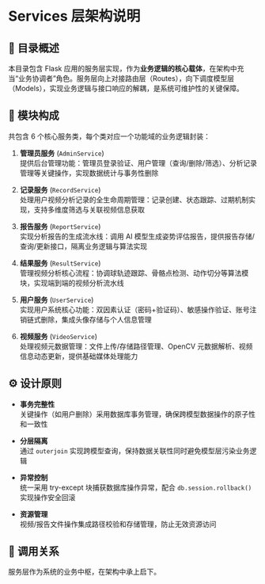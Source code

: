 # Services 层架构说明

## 📂 目录概述
本目录包含 Flask 应用的服务层实现，作为**业务逻辑的核心载体**，在架构中充当“业务协调者”角色。服务层向上对接路由层（Routes），向下调度模型层（Models），实现业务逻辑与接口响应的解耦，是系统可维护性的关键保障。

## 🧩 模块构成
共包含 6 个核心服务类，每个类对应一个功能域的业务逻辑封装：

1. **管理员服务** (`AdminService`)  
   提供后台管理功能：管理员登录验证、用户管理（查询/删除/筛选）、分析记录管理等关键操作，实现数据统计与事务性删除

2. **记录服务** (`RecordService`)  
   处理用户视频分析记录的全生命周期管理：记录创建、状态跟踪、过期机制实现，支持多维度筛选与关联视频信息获取

3. **报告服务** (`ReportService`)  
   实现分析报告的生成流水线：调用 AI 模型生成姿势评估报告，提供报告存储/查询/更新接口，隔离业务逻辑与算法实现

4. **结果服务** (`ResultService`)  
   管理视频分析核心流程：协调球轨迹跟踪、骨骼点检测、动作切分等算法模块，实现端到端的视频分析流水线

5. **用户服务** (`UserService`)  
   实现用户系统核心功能：双因素认证（密码+验证码）、敏感操作验证、账号注销链式删除，集成头像存储与个人信息管理

6. **视频服务** (`VideoService`)  
   处理视频元数据管理：文件上传/存储路径管理、OpenCV 元数据解析、视频信息动态更新，提供基础媒体处理能力

## ⚙️ 设计原则
- **事务完整性**  
  关键操作（如用户删除）采用数据库事务管理，确保跨模型数据操作的原子性和一致性
  
- **分层隔离**  
  通过 `outerjoin` 实现跨模型查询，保持数据关联性同时避免模型层污染业务逻辑

- **异常控制**  
  统一采用 try-except 块捕获数据库操作异常，配合 `db.session.rollback()` 实现操作安全回滚

- **资源管理**  
  视频/报告文件操作集成路径校验和存储管理，防止无效资源访问

## 🔗 调用关系
服务层作为系统的业务中枢，在架构中承上启下。